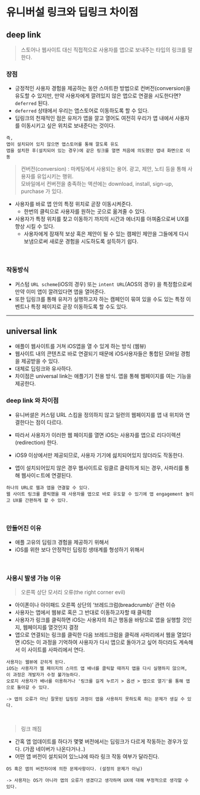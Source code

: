 # 유니버설 링크와 딥링크 차이점

## deep link
> 스토어나 웹사이트 대신 직접적으로 사용자를 앱으로 보내주는 타입의 링크를 말한다.

### 장점
- 긍정적인 사용자 경험을 제공하는 동안 스마트한 방법으로 컨버전(conversion)을 유도할 수 있지만, 만약 사용자에게 깔려있지 않은 앱으로 연결을 시도한다면? `deferred` 된다.
- `deferred` 상태에서 우리는 앱스토어로 이동하도록 할 수 있다.
- 딥링크의 천재적인 점은 유저가 앱을 깔고 열어도 여전히 우리가 앱 내에서 사용자를 이동시키고 싶은 위치로 보내준다는 것이다.

```
즉, 
앱이 설치되어 있지 않으면 앱스토어를 통해 깔도록 유도
앱을 설치한 후(설치되어 있는 경우)에 같은 링크를 열면 처음에 의도했던 앱내 화면으로 이동
```

> 컨버전(conversion) 
> : 마케팅에서 사용되는 용어. 광고, 제안, 노티 등을 통해 사용자를 유입시키는 행위.   
> 모바일에서 컨버전을 충족하는 액션에는 download, install, sign-up, purchase 가 있다.

- 사용자를 바로 앱 안의 특정 위치로 곧장 이동시켜준다.
  - 한번의 클릭으로 사용자를 원하는 곳으로 옮겨줄 수 있다.
- 사용자가 특정 위치를 찾고 이동하기 까지의 시간과 에너지를 아껴줌으로써 UX를 향상 시킬 수 있다.
  - 사용자에게 잠재적 보상 혹은 제안이 될 수 있는 캠페인 제안을 그들에게 다시 보냄으로써 새로운 경험을 시도하도록 설득하기 쉽다.

</br>

### 작동방식
- 커스텀 `URL scheme`(iOS의 경우) 또는 `intent URL`(AOS의 경우) 을 특정함으로써 만약 이미 앱이 깔려있다면 앱을 열어준다.
- 또한 딥링크를 통해 유저가 실행하고자 하는 캠페인이 묶여 있을 수도 있는 특정 이벤트나 특정 페이지로 곧장 이동하도록 할 수도 있다.


----

## universal link
- 애플이 웹사이트를 거쳐 iOS앱을 열 수 있게 하는 방식 (웹뷰)
- 웹사이트 내의 콘텐츠로 바로 연결되기 때문에 iOS사용자들은 통합된 모바일 경험을 제공받을 수 있다.
- 대체로 딥링크와 유사하다.
- 차이점은 universal link는 애플기기 전용 방식. 앱을 통해 웹페이지를 여는 기능을 제공한다.


### deep link 와 차이점
- 유니버셜은 커스텀 URL 스킴을 정의하지 않고 일련의 웹페이지를 앱 내 위치와 연결한다는 점이 다르다.
- 따라서 사용자가 이러한 웹 페이지를 열면 iOS는 사용자를 앱으로 리다이렉션(redirection) 한다.

- iOS9 이상에서만 제공되므로, 사용자 기기에 섪치되어있지 않더라도 작동한다.
- 앱이 설치되어있지 않은 경우 웹사이트로 링클르 클릭하게 되는 경우, 사파리를 통해 웹사이ㄷ트에 연결된다.
```
하나의 URL로 웹과 앱을 연결할 수 있다.
웹 사이트 링크를 클릭했을 때 사용자를 앱으로 바로 유도할 수 있기에 앱 engagement 높이고 UX를 간편하게 할 수 있다.
```

</br>

### 만들어진 이유
- 애플 고유의 딥링크 경험을 제공하기 위해서
- iOS를 위한 보다 안정적인 딥링킹 생태계를 형성하기 위해서

</br>

### 사용시 발생 가능 이유
> 오른쪽 상단 모서리 오류(the right corner evil)

- 아이폰이나 아이패드 오른쪽 상단의 ‘브레드크럼(breadcrumb)’ 관련 이슈
- 사용자는 앱에서 웹뷰로 혹은 그 반대로 이동하고자할 때 클릭함
- 사용자가 링크를 클릭하면 iOS는 사용자의 최근 행동을 바탕으로 앱을 실행할 것인지, 웹페이지를 열것인지 결정
- 앱으로 연결되는 링크를 클릭한 다음 브레드크럼을 클릭래 사파리에서 웹을 열었다면 iOS는 이 과정을 기억하여 사용자가 다시 앱으로 돌아가고 싶어 하더라도 계속해서 이 사이트를 사파리에서 연다.

```
사용자는 웹뷰에 갇히게 된다.
iOS는 사용자가 웹 페이지의 스마트 앱 배너를 클릭할 때까지 앱을 다시 실행하지 않으며, 이 과정은 개발자가 수정 불가능하다.
오로지 사용자가 배너를 이용하거나 '링크를 길게 누르기 > 옵션 > 앱으로 열기'를 통해 앱으로 돌아갈 수 있다.

-> 앱의 오류가 아닌 잘못된 딥링킹 과정이 앱을 사용하지 못하도록 하는 문제가 생길 수 있다.
```

</br>

> 링크 깨짐
- 간혹 앱 업데이트를 하다가 몇몇 버전에서는 딥링크가 다르게 작동하는 경우가 있다. (가끔 네이버가 나온다거나..)
- 어떤 앱 버전이 설치되어 있느냐에 따라 링크 작동 여부가 달라진다.

```
OS 혹은 앱의 버전차이에 의한 문제사항이다. (설정의 문제가 아님)

-> 사용자는 OS가 아니라 앱의 오류가 생겼다고 생각하며 UX에 대해 부정적으로 생각할 수 있다.
```
